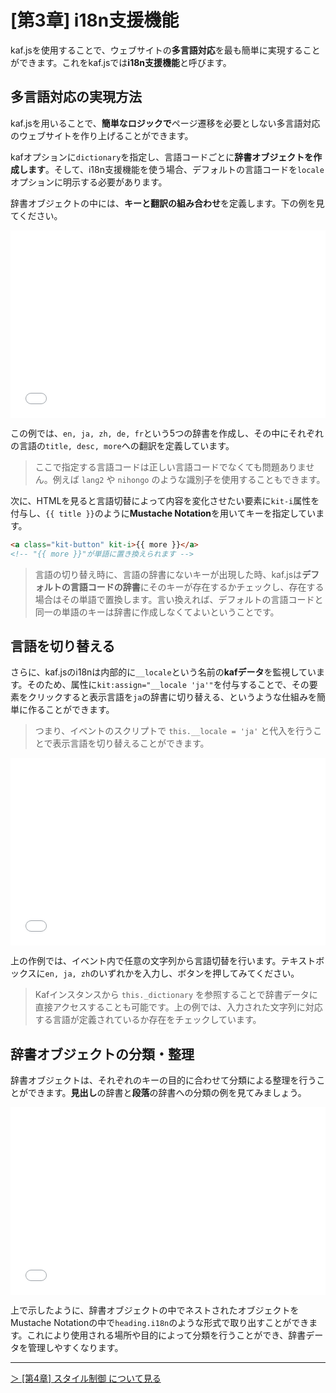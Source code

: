 # [第3章] i18n支援機能

kaf.jsを使用することで、ウェブサイトの**多言語対応**を最も簡単に実現することができます。これをkaf.jsでは**i18n支援機能**と呼びます。

## 多言語対応の実現方法

kaf.jsを用いることで、**簡単なロジックで**ページ遷移を必要としない多言語対応のウェブサイトを作り上げることができます。

kafオプションに`dictionary`を指定し、言語コードごとに**辞書オブジェクトを作成します**。そして、i18n支援機能を使う場合、デフォルトの言語コードを`locale`オプションに明示する必要があります。

辞書オブジェクトの中には、**キーと翻訳の組み合わせ**を定義します。下の例を見てください。

<iframe width="100%" height="300" src="//jsfiddle.net/mtsgi/fex39t4a/20/embedded/js,html,result/" allowfullscreen="allowfullscreen" allowpaymentrequest frameborder="0"></iframe>

この例では、`en, ja, zh, de, fr`という5つの辞書を作成し、その中にそれぞれの言語の`title, desc, more`への翻訳を定義しています。

> ここで指定する言語コードは正しい言語コードでなくても問題ありません。例えば `lang2` や `nihongo` のような識別子を使用することもできます。

次に、HTMLを見ると言語切替によって内容を変化させたい要素に`kit-i`属性を付与し、`{{ title }}`のように**Mustache Notation**を用いてキーを指定しています。

```html
<a class="kit-button" kit-i>{{ more }}</a>
<!-- "{{ more }}"が単語に置き換えられます -->
```

> 言語の切り替え時に、言語の辞書にないキーが出現した時、kaf.jsは**デフォルトの言語コードの辞書**にそのキーが存在するかチェックし、存在する場合はその単語で置換します。言い換えれば、デフォルトの言語コードと同一の単語のキーは辞書に作成しなくてよいということです。

## 言語を切り替える

さらに、kaf.jsのi18nは内部的に`__locale`という名前の**kafデータ**を監視しています。そのため、属性に`kit:assign="__locale 'ja'"`を付与することで、その要素をクリックすると表示言語を`ja`の辞書に切り替える、というような仕組みを簡単に作ることができます。

> つまり、イベントのスクリプトで `this.__locale = 'ja'` と代入を行うことで表示言語を切り替えることができます。

<iframe width="100%" height="300" src="//jsfiddle.net/mtsgi/2v97azck/7/embedded/js,html,result/" allowfullscreen="allowfullscreen" allowpaymentrequest frameborder="0"></iframe>

上の作例では、イベント内で任意の文字列から言語切替を行います。テキストボックスに`en, ja, zh`のいずれかを入力し、ボタンを押してみてください。

> Kafインスタンスから `this._dictionary` を参照することで辞書データに直接アクセスすることも可能です。上の例では、入力された文字列に対応する言語が定義されているか存在をチェックしています。

## 辞書オブジェクトの分類・整理

辞書オブジェクトは、それぞれのキーの目的に合わせて分類による整理を行うことができます。**見出し**の辞書と**段落**の辞書への分類の例を見てみましょう。

<iframe width="100%" height="300" src="//jsfiddle.net/mtsgi/b9af80uk/17/embedded/js,html,result/" allowfullscreen="allowfullscreen" allowpaymentrequest frameborder="0"></iframe>

上で示したように、辞書オブジェクトの中でネストされたオブジェクトをMustache Notationの中で`heading.i18n`のような形式で取り出すことができます。これにより使用される場所や目的によって分類を行うことができ、辞書データを管理しやすくなります。

---

[＞ [第4章] スタイル制御 について見る](/style)
